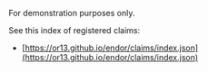 For demonstration purposes only.

See this index of registered claims:

- [https://or13.github.io/endor/claims/index.json](https://or13.github.io/endor/claims/index.json)
